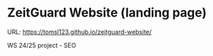 # ZeitGuard Website (landing page)
URL: https://tomsl123.github.io/zeitguard-website/

WS 24/25 project - SEO
